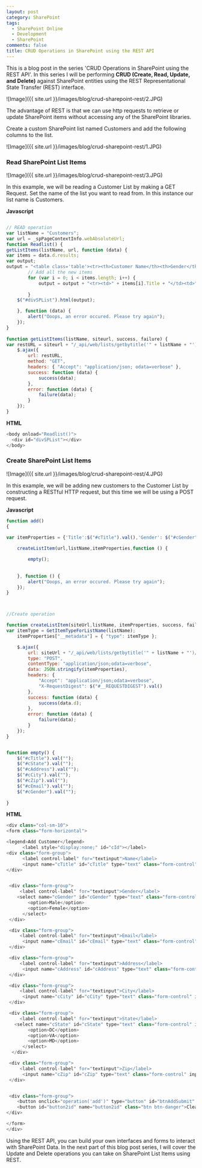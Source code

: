 ```yaml
---
layout: post
category: SharePoint
tags:
  - SharePoint Online
  - Development
  - SharePoint
comments: false
title: CRUD Operations in SharePoint using the REST API
---
```

This is a blog post in the series 'CRUD Operations in SharePoint using the REST API'. In this series I will be performing **CRUD (Create, Read, Update, and Delete)** against SharePoint entities using the REST Representational State Transfer (REST) interface.

![Image]({{ site.url }}/images/blog/crud-sharepoint-rest/2.JPG)

The advantage of REST is that we can use http requests to retrieve or update SharePoint items without accessing any of the SharePoint libraries.

Create a custom SharePoint list named Customers and add the following columns to the list.

![Image]({{ site.url }}/images/blog/crud-sharepoint-rest/1.JPG)

### Read SharePoint List Items

![Image]({{ site.url }}/images/blog/crud-sharepoint-rest/3.JPG)

In this example, we will be reading a Customer List by making a GET Request.
Set the name of the list you want to read from. In this instance our list name is Customers.

**Javascript**
```javascript

// READ operation
var listName = "Customers";
var url = _spPageContextInfo.webAbsoluteUrl;
function Readlist() { 
getListItems(listName, url, function (data) {
var items = data.d.results;
var output;
output = "<table class='table'><tr><th>Customer Name</th><th>Gender</th><th>Email</th><th>Address</th><th>City</th><th>State</th><th>Zip</th></tr>";
        // Add all the new items
        for (var i = 0; i < items.length; i++) {
            output = output + "<tr><td>" + items[i].Title + "</td><td>" + items[i].Gender +"</td><td>" + items[i].Email +"</td><td>" + items[i].Address +"</td><td>" + items[i].City +"</td><td>" + items[i].State +"</td><td>" + items[i].Zip +"</td></tr>";
       
        }
    $("#divSPList").html(output);

    }, function (data) {
        alert("Ooops, an error occured. Please try again");
    });
}
 
function getListItems(listName, siteurl, success, failure) {
var restURL = siteurl + "/_api/web/lists/getbytitle('" + listName + "')/items";
    $.ajax({
        url: restURL,
        method: "GET",
        headers: { "Accept": "application/json; odata=verbose" },
        success: function (data) {
            success(data);
        },
        error: function (data) {
            failure(data);
        }
    });
}
```

**HTML**
```javascript
<body onload="Readlist()">
  <div id="divSPList"></div>
</body>
  ```

### Create SharePoint List Items

![Image]({{ site.url }}/images/blog/crud-sharepoint-rest/4.JPG)

In this example, we will be adding new customers to the Customer List by constructing a RESTful HTTP request, but this time we will be using a POST request.

**Javascript**
```javascript
function add()
{

var itemProperties = {'Title':$("#cTitle").val(),'Gender': $("#cGender").val(),'Email': $("#cEmail").val(),'Address': $("#cAddress").val(),'City': $("#cCity").val(),'State': $("#cState").val(),'Zip': $("#cZip").val()};
    
	createListItem(url,listName,itemProperties,function () {

		empty();
		
				
    }, function () {
        alert("Ooops, an error occured. Please try again");
    });
}



//Create operation

function createListItem(siteUrl,listName, itemProperties, success, failure) {
var itemType = GetItemTypeForListName(listName);
    itemProperties["__metadata"] = { "type": itemType };

    $.ajax({
        url: siteUrl + "/_api/web/lists/getbytitle('" + listName + "')/items",
        type: "POST",
        contentType: "application/json;odata=verbose",
        data: JSON.stringify(itemProperties),
        headers: {
            "Accept": "application/json;odata=verbose",
            "X-RequestDigest": $("#__REQUESTDIGEST").val()
        },
        success: function (data) {
            success(data.d);
        },
        error: function (data) {
            failure(data);
        }
    });
}


function empty() {
    $("#cTitle").val("");
	$("#cState").val("");
	$("#cAddress").val("");
    $("#cCity").val("");
	$("#cZip").val("");
	$("#cEmail").val("");
    $("#cGender").val("");
   
}
```

**HTML**
```javascript
<div class="col-sm-10">
<form class="form-horizontal">

<legend>Add Customer</legend>
      <label style="display:none;" id="cId"></label>
<div class="form-group">
      <label control-label" for="textinput">Name</label>
      <input name="cTitle" id="cTitle" type="text" class="form-control" input-sm" placeholder="Enter Name">
</div>


 <div class="form-group">
     <label control-label" for="textinput">Gender</label>
    <select name="cGender" id="cGender" type="text" class="form-control" input-sm" placeholder="Enter Gender">
        <option>Male</option>
        <option>Female</option>
      </select>
 </div>

 <div class="form-group">
     <label control-label" for="textinput">Email</label>  
      <input name="cEmail" id="cEmail" type="text" class="form-control" input-sm" placeholder="Enter Email">
 </div>

 <div class="form-group">
     <label control-label" for="textinput">Address</label>  
      <input name="cAddress" id="cAddress" type="text" class="form-control" input-sm" placeholder="Enter Address">
 </div>

 <div class="form-group">
     <label control-label" for="textinput">City</label>  
      <input name="cCity" id="cCity" type="text" class="form-control" input-sm" placeholder="Enter City">
 </div>

 <div class="form-group">
     <label control-label" for="textinput">State</label>
   <select name="cState" id="cState" type="text" class="form-control" input-sm" placeholder="Enter State">
        <option>DC</option>
        <option>VA</option>
        <option>MD</option>
      </select>
  </div>

 <div class="form-group">
     <label control-label" for="textinput">Zip</label>  
      <input name="cZip" id="cZip" type="text" class="form-control" input-sm" placeholder="Enter Zip">
 </div>


 <div class="form-group">
    <button onclick="operation('add')" type="button" id="btnAddSubmit" class="btn btn-success" value="Add">Save </button>
    <button id="button2id" name="button2id" class="btn btn-danger">Clear</button>
</div>

</form>
</div>
```

Using the REST API, you can build your own interfaces and forms to interact with SharePoint Data.  In the next part of this blog post series, I will cover the Update and Delete operations you can take on SharePoint List Items using REST.
